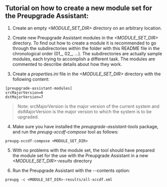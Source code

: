 **Tutorial on how to create a new module set for the Preupgrade Assistant:**
---

1. Create an empty _<MODULE_SET_DIR>_ directory on an arbitrary location.

2. Create new Preupgrade Assistant modules in the _<MODULE_SET_DIR>_ directory. To find out how to create a module it is recommended to go through the subdirectories within the folder with this README file in the chronological order (01_, 02_, ...). The subdirectories are actually sample modules, each trying to accomplish a different task. The modules are commented to describe details about how they work.

3. Create a _properties.ini_ file in the _<MODULE_SET_DIR>_ directory with the following content:
```
[preupgrade-assistant-modules]
srcMajorVersion=6
dstMajorVersion=7
```  
>  Note: srcMajorVersion is the major version of the current system and dstMajorVersion is the major version to which the system is to be upgraded.

4. Make sure you have installed the _preupgrade-assistant-tools_ package, and run the _preupg-xccdf-compose_ tool as follows:

`preupg-xccdf-compose <MODULE_SET_DIR>`

5. With no problems with the module set, the tool should have prepared the module set for the use with the Preupgrade Assistant in a new _<MODULE_SET_DIR>-results_ directory

6. Run the Preupgrade Assistant with the --contents option:

`preupg -c <MODULE_SET_DIR>-results/all-xccdf.xml`
